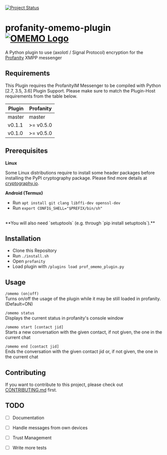 
[![Project Status](https://img.shields.io/badge/Project%20Status-Unmaintained-red.svg)](https://github.com/ReneVolution/profanity-omemo-plugin)


# profanity-omemo-plugin  [![OMEMO Logo](./docs/images/omemo.png)](https://conversations.im/omemo/)

A Python plugin to use (axolotl / Signal Protocol) encryption for the [Profanity](http://www.profanity.im/) XMPP messenger

## Requirements

This Plugin requires the ProfanityIM Messenger to be compiled with Python [2.7, 3.5, 3.6] Plugin Support. 
Please make sure to match the Plugin-Host requirements from the table below.

| Plugin  | Profanity |
|-------------|----------------|
| master | master |
| v0.1.1 | \>= v0.5.0 |
| v0.1.0 | \>= v0.5.0 |


## Prerequisites

__Linux__

Some Linux distributions require to install some header packages before installing the PyPI cryptography package. 
Please find more details at [cryptography.io](https://cryptography.io/en/latest/installation/#building-cryptography-on-linux).

__Android (Termux)__

- Run `apt install git clang libffi-dev openssl-dev`
- Run `export CONFIG_SHELL="$PREFIX/bin/sh"`

<br/>
**You will also need `setuptools` (e.g. through `pip install setuptools`).**


## Installation

- Clone this Repository
- Run `./install.sh`
- Open `profanity`
- Load plugin with `/plugins load prof_omemo_plugin.py`

## Usage

`/omemo (on|off)` </br>
Turns on/off the usage of the plugin while it may be still loaded in profanity. (Default=ON)

`/omemo status` </br>
Displays the current status in profanity's console window

`/omemo start [contact jid]` </br>
Starts a new conversation with the given contact, if not given, the one in the current chat

`/omemo end [contact jid]` </br>
Ends the conversation with the given contact jid or, if not given, the one in the current chat 

## Contributing

If you want to contribute to this project, please check out [CONTRIBUTING.md](./CONTRIBUTING.md) first.

## TODO

- [ ] Documentation
- [ ] Handle messages from own devices
- [ ] Trust Management
- [ ] Write more tests

